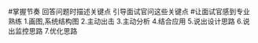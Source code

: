 #掌握节奏
回答问题时描述关键点
引导面试官问这些关键点
#让面试官感到专业熟练
1.画图,系统结构图
2.主动出击
3.主动分析
4.结合应用
5.说出设计思路
6.说出监控思路
7.优化思路
#
